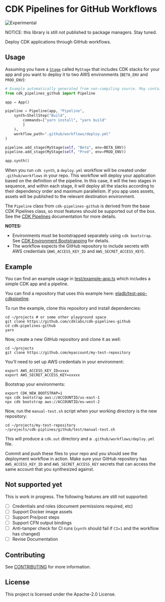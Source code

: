 # CDK Pipelines for GitHub Workflows

![Experimental](https://img.shields.io/badge/experimental-important.svg?style=for-the-badge)

NOTICE: this library is still not published to package managers. Stay tuned.

Deploy CDK applications through GitHub workflows.

## Usage

Assuming you have a
[`Stage`](https://docs.aws.amazon.com/cdk/api/latest/docs/@aws-cdk_core.Stage.html)
called `MyStage` that includes CDK stacks for your app and you want to deploy it
to two AWS environments (`BETA_ENV` and `PROD_ENV`):

```python
# Example automatically generated from non-compiling source. May contain errors.
from cdk_pipelines_github import Pipeline

app = App()

pipeline = Pipeline(app, "Pipeline",
    synth=ShellStep("Build",
        commands=["yarn install", "yarn build"
        ]
    ),
    workflow_path=".github/workflows/deploy.yml"
)

pipeline.add_stage(MyStage(self, "Beta", env=BETA_ENV))
pipeline.add_stage(MyStage(self, "Prod", env=PROD_ENV))

app.synth()
```

When you run `cdk synth`, a `deploy.yml` workflow will be created under
`.github/workflows` in your repo. This workflow will deploy your application
based on the definition of the pipeline. In this case, it will the two stages in
sequence, and within each stage, it will deploy all the stacks according to
their dependency order and maximum parallelism. If you app uses assets, assets
will be published to the relevant destination environment.

The `Pipeline` class from `cdk-pipelines-github` is derived from the base CDK
Pipelines class, so most features should be supported out of the box. See the
[CDK Pipelines](https://docs.aws.amazon.com/cdk/api/latest/docs/pipelines-readme.html)
documentation for more details.

**NOTES:**

* Environments must be bootstrapped separately using `cdk bootstrap`. See [CDK
  Environment
  Bootstrapping](https://docs.aws.amazon.com/cdk/api/latest/docs/pipelines-readme.html#cdk-environment-bootstrapping)
  for details.
* The workflow expects the GitHub repository to include secrets with AWS
  credentials (`AWS_ACCESS_KEY_ID` and `AWS_SECRET_ACCESS_KEY`).

## Example

You can find an example usage in [test/example-app.ts](./test/example-app.ts)
which includes a simple CDK app and a pipeline.

You can find a repository that uses this example here: [eladb/test-app-cdkpipeline](https://github.com/eladb/test-app-cdkpipeline).

To run the example, clone this repository and install dependencies:

```shell
cd ~/projects # or some other playground space
git clone https://github.com/cdklabs/cdk-pipelines-github
cd cdk-pipelines-github
yarn
```

Now, create a new GitHub repository and clone it as well:

```shell
cd ~/projects
git clone https://github.com/myaccount/my-test-repository
```

You'll need to set up AWS credentials in your environment:

```shell
export AWS_ACCESS_KEY_ID=xxxx
export AWS_SECRET_ACCESS_KEY=xxxxx
```

Bootstrap your environments:

```shell
export CDK_NEW_BOOTSTRAP=1
npx cdk bootstrap aws://ACCOUNTID/us-east-1
npx cdk bootstrap aws://ACCOUNTID/eu-west-2
```

Now, run the `manual-test.sh` script when your working directory is the new repository:

```shell
cd ~/projects/my-test-repository
~/projects/cdk-piplines/github/test/manual-test.sh
```

This will produce a `cdk.out` directory and a `.github/workflows/deploy.yml` file.

Commit and push these files to your repo and you should see the deployment
workflow in action. Make sure your GitHub repository has `AWS_ACCESS_KEY_ID` and
`AWS_SECRET_ACCESS_KEY` secrets that can access the same account that you
synthesized against.

## Not supported yet

This is work in progress. The following features are still not supported:

* [ ] Credentials and roles (document permissions required, etc)
* [ ] Support Docker image assets
* [ ] Support Pre/post steps
* [ ] Support CFN output bindings
* [ ] Anti-tamper check for CI runs (`synth` should fail if `CI=1` and the workflow has changed)
* [ ] Revise Documentation

## Contributing

See [CONTRIBUTING](CONTRIBUTING.md) for more information.

## License

This project is licensed under the Apache-2.0 License.
